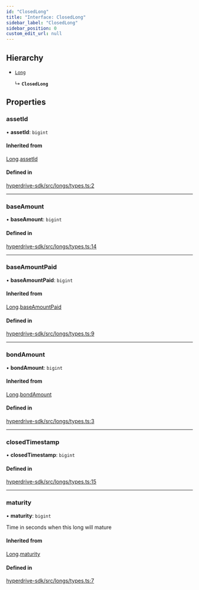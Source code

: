 ```yaml
---
id: "ClosedLong"
title: "Interface: ClosedLong"
sidebar_label: "ClosedLong"
sidebar_position: 0
custom_edit_url: null
---
```


## Hierarchy

- [`Long`](Long.md)

  ↳ **`ClosedLong`**

## Properties

### assetId

• **assetId**: `bigint`

#### Inherited from

[Long](Long.md).[assetId](Long.md#assetid)

#### Defined in

[hyperdrive-sdk/src/longs/types.ts:2](https://github.com/delvtech/hyperdrive-monorepo/blob/05d4ad8/packages/hyperdrive-sdk/src/longs/types.ts#L2)

___

### baseAmount

• **baseAmount**: `bigint`

#### Defined in

[hyperdrive-sdk/src/longs/types.ts:14](https://github.com/delvtech/hyperdrive-monorepo/blob/05d4ad8/packages/hyperdrive-sdk/src/longs/types.ts#L14)

___

### baseAmountPaid

• **baseAmountPaid**: `bigint`

#### Inherited from

[Long](Long.md).[baseAmountPaid](Long.md#baseamountpaid)

#### Defined in

[hyperdrive-sdk/src/longs/types.ts:9](https://github.com/delvtech/hyperdrive-monorepo/blob/05d4ad8/packages/hyperdrive-sdk/src/longs/types.ts#L9)

___

### bondAmount

• **bondAmount**: `bigint`

#### Inherited from

[Long](Long.md).[bondAmount](Long.md#bondamount)

#### Defined in

[hyperdrive-sdk/src/longs/types.ts:3](https://github.com/delvtech/hyperdrive-monorepo/blob/05d4ad8/packages/hyperdrive-sdk/src/longs/types.ts#L3)

___

### closedTimestamp

• **closedTimestamp**: `bigint`

#### Defined in

[hyperdrive-sdk/src/longs/types.ts:15](https://github.com/delvtech/hyperdrive-monorepo/blob/05d4ad8/packages/hyperdrive-sdk/src/longs/types.ts#L15)

___

### maturity

• **maturity**: `bigint`

Time in seconds when this long will mature

#### Inherited from

[Long](Long.md).[maturity](Long.md#maturity)

#### Defined in

[hyperdrive-sdk/src/longs/types.ts:7](https://github.com/delvtech/hyperdrive-monorepo/blob/05d4ad8/packages/hyperdrive-sdk/src/longs/types.ts#L7)
